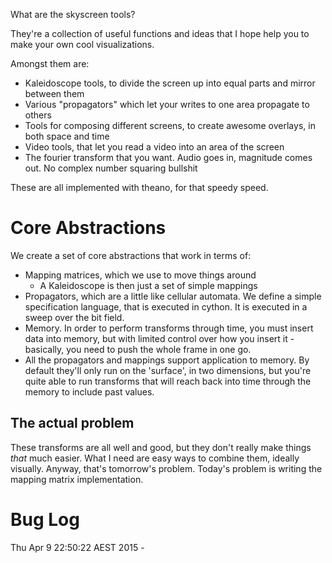 What are the skyscreen tools?

They're a collection of useful functions and ideas that I hope help you to 
make your own cool visualizations.

Amongst them are:
 - Kaleidoscope tools, to divide the screen up into equal parts and mirror between them
 - Various "propagators" which let your writes to one area propagate to others
 - Tools for composing different screens, to create awesome overlays, in both space and time
 - Video tools, that let you read a video into an area of the screen
 - The fourier transform that you want. Audio goes in, magnitude comes out. No complex number squaring bullshit

These are all implemented with theano, for that speedy speed.

Core Abstractions
=================
We create a set of core abstractions that work in terms of:
 - Mapping matrices, which we use to move things around
   - A Kaleidoscope is then just a set of simple mappings
 - Propagators, which are a little like cellular automata. We define a 
   simple specification language, that is executed in cython. It is executed 
   in a sweep over the bit field. 
 - Memory. In order to perform transforms through time, you must insert data
   into memory, but with limited control over how you insert it - basically, 
   you need to push the whole frame in one go.
 - All the propagators and mappings support application to memory. By
   default they'll only run on the 'surface', in two dimensions, but you're
   quite able to run transforms that will reach back into time through the
   memory to include past values.


The actual problem
------------------
These transforms are all well and good, but they don't really make things _that_
much easier. What I need are easy ways to combine them, ideally visually. Anyway,
that's tomorrow's problem. Today's problem is writing the mapping matrix
implementation.

Bug Log
=======
Thu Apr  9 22:50:22 AEST 2015 - 